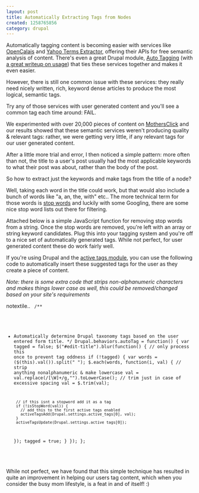 ```yaml
--- 
layout: post
title: Automatically Extracting Tags from Nodes
created: 1258765856
category: drupal
---
```

Automatically tagging content is becoming easier with services like <a href="http://opencalais.com/">OpenCalais</a> and <a href="http://developer.yahoo.com/search/content/V1/termExtraction.html">Yahoo Terms Extractor</a>, offering their APIs for free semantic analysis of content. There's even a great Drupal module, <a href="http://drupal.org/project/autotagging">Auto Tagging</a> (with <a href="http://www.workhabit.com/labs/autotagging-content-drupal">a great writeup on usage</a>) that ties these services together and makes it even easier.

However, there is still one common issue with these services: they really need nicely written, rich, keyword dense articles to produce the most logical, semantic tags.

Try any of those services with user generated content and you'll see a common tag each time around: FAIL.

We experimented with over 20,000 pieces of content on <a href="http://www.mothersclick.com">MothersClick</a> and our results showed that these semantic services weren't producing quality & relevant tags: rather, we were getting very little, if any relevant tags for our user generated content. 

After a little more trial and error, I then noticed a simple pattern: more often than not, the title to a user's post usually had the most applicable keywords to what their post was about, rather than the body of the post.

So how to extract just the keywords and make tags from the title of a node?
<!--break-->
Well, taking each word in the title could work, but that would also include a bunch of words like "a, an, the, with" etc.. The more technical term for those words is <a href="http://en.wikipedia.org/wiki/Stop_words">stop words</a> and luckily with some Googling, there are some nice stop word lists out there for filtering.

Attached below is a simple JavaScript function for removing stop words from a string. Once the stop words are removed, you're left with an array or string keyword candidates. Plug this into your tagging system and you're off to a nice set of automatically generated tags. While not perfect, for user generated content these do work fairly well.

If you're using Drupal and the <a href="http://drupal.org/project/active_tags">active tags module</a>, you can use the following code to automatically insert these suggested tags for the user as they create a piece of content.

<em>Note: there is some extra code that strips non-alphanumeric characters and makes things lower case as well, this could be removed/changed based on your site's requirements</em>

notextile.. <code>
/**
 * Automatically determine Drupal taxonomy tags based on the user entered form title.
 */
Drupal.behaviors.autoTag = function() {
  var tagged = false;
  $("#edit-title").blur(function() {
    // only process this once to prevent tag oddness
    if (!tagged) {
      var words = ($(this).val()).split(" ");
      $.each(words, function(i, val) {
        // strip anything nonalphanumeric & make lowercase
        val = val.replace(/[\W]+/g,"").toLowerCase();
        // trim just in case of excessive spacing
        val = $.trim(val);

        // if this isnt a stopword add it as a tag
        if (!isStopWord(val)) {
          // add this to the first active tags enabled
          activeTagsAdd(Drupal.settings.active_tags[0], val);
        }
        activeTagsUpdate(Drupal.settings.active_tags[0]);
      });
      tagged = true;
    }
  });
};
</code>

While not perfect, we have found that this simple technique has resulted in quite an improvement in helping our users tag content, which when you consider the busy mom lifestyle, is a feat in and of itself! :)

